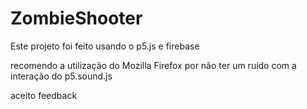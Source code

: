 # ZombieShooter
Este projeto foi feito usando o p5.js e firebase

recomendo a utilização do Mozilla Firefox por não ter um ruído com a interação do p5.sound.js

aceito feedback
